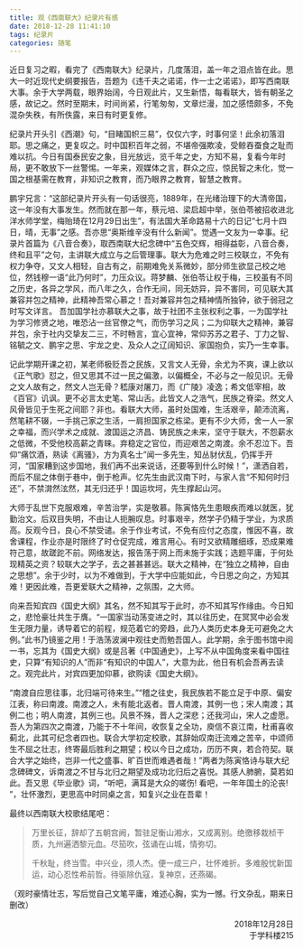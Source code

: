 ```yaml
---
title: 观《西南联大》纪录片有感
date: 2018-12-28 11:41:10
tags: 纪录片
categories: 随笔
---
```

近日复习之暇，看完了《西南联大》纪录片，几度落泪，盖一年之泪点皆在此。思大一时近现代史纲要报告，吾题为《违千夫之诺诺，作一士之诺诺》，即写西南联大事。余于大学两载，眼界始阔，今日观此片，又生新悟，每看联大，皆有朝圣之感，故记之。然时至期末，时间尚紧，行笔匆匆，文章烂漫，加之感悟颇多，不免混杂失秩，有所佚露，来日有时更复修。

纪录片开头引《西潮》句，“目睹国帜三易”，仅仅六字，时事何坚！此余初落泪耶。思之痛之，更复叹之。时中国积百年之弱，不堪帝强欺凌，受鲸吞蚕食之耻而难以抗。今日有国泰民安之象，目光放远，览千年之史，方知不易，复看今年时局，更不敢放下一丝警惕。一年来，观媒体之言，群众之应，惊民智之未化，觉一国之根基需在教育，非知识之教育，而乃眼界之教育，智慧之教育。<!--more-->

鹏宇兄言：“这部纪录片开头有一句话很亮，1889年，在光绪治理下的大清帝国，这一年没有大事发生。然而就在那一年，蔡元培、梁启超中举，张伯苓被招收进北洋水师学堂，梅贻琦在12月29日出生”，有法国大革命路易十六的日记“七月十四日，晴，无事”之感。吾亦思“奥斯维辛没有什么新闻”。觉遇一文友为一幸事。纪录片首篇为《八音合奏》，取西南联大纪念碑中“五色交辉，相得益彰，八音合奏，终和且平”之句，主讲联大成立与之后管理事。联大为危难之时三校联立，不免有权力争夺，又文人相轻，自古有之，前期难免关系微妙，部分师生欲显己校之地位，然钱穆一语“此乃何时”，力压众议。蒋梦麟、张伯苓让权于梅，三校虽有不同之历史，各异之学风，而八年之久，合作无间，同无妨异，异不害同，可见联大其兼容并包之精神，此精神吾常心慕之！吾对兼容并包之精神情所独钟，欲于弱冠之时写文详言。 吾加国学社亦慕联大之事，故于社团不主张权利之事，一为国学社为学习修贤之地，唯恐沾一丝官僚之气，而伤学习之风；二为仰联大之精神，兼容并包，余于社内交挚友二三，不时畅言，宜心宜神，常仰苏苏之君子、丁力之智、铭毓之文、鹏宇之思、宇龙之史、及众人之辽阔知识、家国抱负，实乃一生幸事。

记此学期开课之初，某老师极贬吾之民族，又言文人无骨，余尤为不爽，课上欲以《正气歌》怼之，但又思其不过一民之偏激，以偏概全，不必与之一般见识。无骨之文人故有之，然文人岂无骨？嵇康对屠刀，而《广陵》凌逸；希文低宰相，故《百官》讥讽。更不必言太史笔、常山舌。此皆文人之浩气，民族之脊梁。然文人风骨皆见于生死之间耶？非也。看联大大师，虽时处国难，生活艰辛，颠沛流离，然笔耕不辍，一手挑己家之生活，一肩担国家之栋梁。更有不少大师，舍一人一家之幸福，而兴学术之成就、渡国运之济昌、铸民族之未来，坚守于联大，不怨薪水之低微，不受他校高薪之青睐。弃稳定之官位，而迎艰苦之南渡。余不忍泣下。吾仰“痛饮酒，熟读《离骚》，方为真名士”闻一多先生，知丛豺伏乱，仍挥手开河，“国家糟到这步国地，我们再不出来说话，还要等到什么时候！”，潇洒自若，而后不屈之体倒于巷中，倒于枪声。忆先生由武汉南下时，与家人言“不知何时归还”，不禁潸然泫然，其无归还乎！国运坎坷，先生撑起山河。

大师于乱世下克服艰难，辛苦治学，实是敬慕。陈寅恪先生患眼疾而难以就医，犹勤治文。后双目失明，不由让人扼腕叹息。时事艰辛，然学子仍精于学业，为求质高。反观今日，良心不禁受谴。余于作业考试，不免有应付之态度，惟因不喜，故舍课程，作业亦是时限终了时仓促完成，难言用心。有时又欲精雕细琢，恐成果难符己意，故蹉跎不前。网络发达，报告荡于网上而未施于实践；选题平庸，于何处现精英之资？较联大之学子，去之甚甚甚远。联大之精神，在“独立之精神，自由之思想”。余于少时，以为不难做到，于大学中应能如此，今日思之向之，方知其难！更因此难，吾更爱联大之精神，之氛围，之大师。

向来吾知宾四《国史大纲》其名，然不知其写于此时，亦不知其写作缘由。今日知之，悲怆豪壮共生于膺。“一国家当动荡变进之时，其以往历史，在冥冥中必会发生无限力量，诱导着它的前程，规范着它的旁趋，此乃人类历史本身无可避免之大例。”此书乃镜鉴之用！于浩荡波澜中观往史而勉吾国人。此学期，余于图书馆中阅一书，忘其为《国史大纲》或是吕著《中国通史》，上写不从中国角度来看中国往史，只算“有知识的人”而非“有知识的中国人”，大意为此，他日有机会吾再去读之。观完此片，对宾四更加仰慕，欲购读《国史大纲》。

“南渡自应思往事，北归端可待来生。”“稽之往史，我民族若不能立足于中原、偏安江表，称曰南渡。南渡之人，未有能北返者。晋人南渡，其例一也；宋人南渡；其例二也；明人南渡，其例三也。风景不殊，晋人之深悲；还我河山，宋人之虚愿。吾人为第四次之南渡，乃能于不十年间，收恢复之全功，庾信不哀江南，杜甫喜收蓟北，此其可纪念者四也。联合大学初定校歌，其辞始叹南迁流难之苦辛，中颂师生不屈之壮志，终寄最后胜利之期望；校以今日之成功，历历不爽，若合符契。联合大学之始终，岂非一代之盛事、旷百世而难遇者哉！”两者为陈寅恪诗与联大纪念碑碑文，诉南渡之不甘与北归之期望及成功北归后之喜悦。其感人肺腑，莫若如此。吾又思《毕业歌》词，“听吧，满耳是大众的嗟伤! 看吧，一年年国土的沦丧! ”，壮怀激烈，更思高中时同桌之言，知复兴之业在吾辈！

最终以西南联大校歌结尾吧：

> 万里长征，辞却了五朝宫阙，暂驻足衡山湘水，又成离别。绝徼移栽桢干质，九州遍洒黎元血。尽笳吹，弦诵在山城，情弥切。
>
> 千秋耻，终当雪。中兴业，须人杰。便一成三户，壮怀难折。多难殷忧新国运，动心忍性希前哲。待驱除仇寇，复神京，还燕碣。

（观时豪情壮志，写后觉自己文笔平庸，难述心胸，实为一憾。行文杂乱，期来日删改）

<p align="right">2018年12月28日<br>于学科楼215</p>